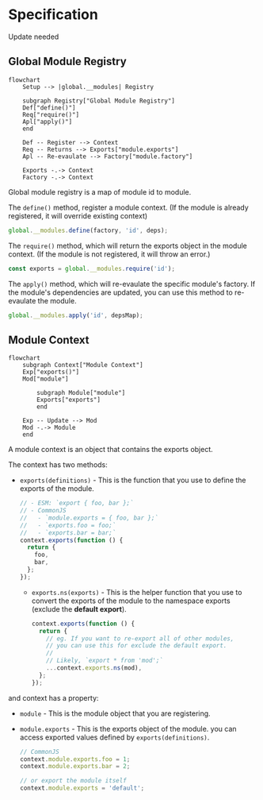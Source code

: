 # Specification

Update needed

## Global Module Registry

```mermaid
flowchart
    Setup --> |global.__modules| Registry

    subgraph Registry["Global Module Registry"]
    Def["define()"]
    Req["require()"]
    Apl["apply()"]
    end

    Def -- Register --> Context
    Req -- Returns --> Exports["module.exports"]
    Apl -- Re-evaulate --> Factory["module.factory"]

    Exports -.-> Context
    Factory -.-> Context
```

Global module registry is a map of module id to module.

The `define()` method, register a module context. (If the module is already registered, it will override existing context)

```js
global.__modules.define(factory, 'id', deps);
```

The `require()` method, which will return the exports object in the module context. (If the module is not registered, it will throw an error.)

```js
const exports = global.__modules.require('id');
```

The `apply()` method, which will re-evaulate the specific module's factory.
If the module's dependencies are updated, you can use this method to re-evaulate the module.

```js
global.__modules.apply('id', depsMap);
```

## Module Context

```mermaid
flowchart
    subgraph Context["Module Context"]
    Exp["exports()"]
    Mod["module"]

        subgraph Module["module"]
        Exports["exports"]
        end

    Exp -- Update --> Mod
    Mod -.-> Module
    end
```

A module context is an object that contains the exports object.

The context has two methods:

- `exports(definitions)` - This is the function that you use to define the exports of the module.
  ```js
  // - ESM: `export { foo, bar };`
  // - CommonJS
  //   - `module.exports = { foo, bar };`
  //   - `exports.foo = foo;`
  //   - `exports.bar = bar;`
  context.exports(function () {
    return {
      foo,
      bar,
    };
  });
  ```
  - `exports.ns(exports)` - This is the helper function that you use to convert the exports of the module to the namespace exports (exclude the **default export**).
    ```js
    context.exports(function () {
      return {
        // eg. If you want to re-export all of other modules,
        // you can use this for exclude the default export.
        //
        // Likely, `export * from 'mod';`
        ...context.exports.ns(mod),
      };
    });
    ```

and context has a property:

- `module` - This is the module object that you are registering.
- `module.exports` - This is the exports object of the module. you can access exported values defined by `exports(definitions)`.

  ```js
  // CommonJS
  context.module.exports.foo = 1;
  context.module.exports.bar = 2;

  // or export the module itself
  context.module.exports = 'default';
  ```
